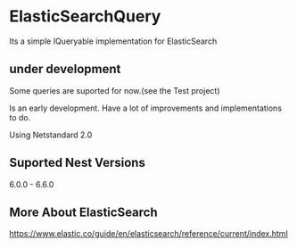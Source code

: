 # ElasticSearchQuery
Its a simple IQueryable implementation for ElasticSearch

## under development

Some queries are suported for now.(see the Test project)

Is an early development. Have a lot of improvements and implementations to do.

Using Netstandard 2.0

## Suported Nest Versions

6.0.0 - 6.6.0

## More About ElasticSearch
https://www.elastic.co/guide/en/elasticsearch/reference/current/index.html
